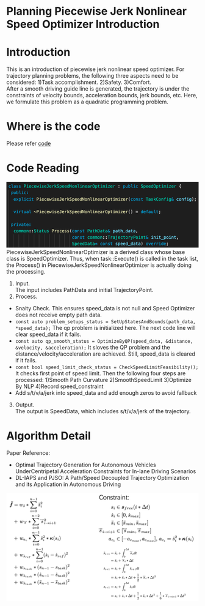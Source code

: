 # Planning Piecewise Jerk Nonlinear Speed Optimizer Introduction

# Introduction

This is an introduction of piecewise jerk nonlinear speed optimizer. For trajectory planning problems, the following three aspects need to be considered: 1)Task accomplishment. 2)Safety. 3)Comfort.  
After a smooth driving guide line is generated, the trajectory is under the constraints of velocity bounds, acceleration bounds, jerk bounds, etc. Here, we formulate this problem as a quadratic programming problem.

# Where is the code

Please refer [code](https://github.com/ApolloAuto/apollo/blob/master/modules/planning/tasks/optimizers/piecewise_jerk_speed/piecewise_jerk_speed_nonlinear_optimizer.cc)

# Code Reading

![Diagram](images/planning_piecewise_jerk_nonlinear_speed_optimizer.png)
PiecewiseJerkSpeedNonlinearOptimizer is a derived class whose base class is SpeedOptimizer. Thus, when task::Execute() is called in the task list, the Process() in PiecewiseJerkSpeedNonlinearOptimizer is actually doing the processing.  
1. Input.  
The input includes PathData and initial TrajectoryPoint.
2. Process.  
- Snaity Check. This ensures speed_data is not null and Speed Optimizer does not receive empty path data.
- `const auto problem_setups_status = SetUpStatesAndBounds(path_data, *speed_data);` The qp problem is initialized here. The next code line will clear speed_data if it fails.
- `const auto qp_smooth_status = OptimizeByQP(speed_data, &distance, &velocity, &acceleration);` It sloves the QP problem and the distance/velocity/acceleration are achieved. Still, speed_data is cleared if it fails.
- `const bool speed_limit_check_status = CheckSpeedLimitFeasibility();` It checks first point of speed limit. Then the following four steps are processed: 1)Smooth Path Curvature 2)SmoothSpeedLimit 3)Optimize By NLP 4)Record speed_constraint
- Add s/t/v/a/jerk into speed_data and add enough zeros to avoid fallback
3. Output.  
The output is SpeedData, which includes s/t/v/a/jerk of the trajectory.

# Algorithm Detail
Paper Reference:
- Optimal  Trajectory  Generation  for  Autonomous  Vehicles  UnderCentripetal  Acceleration  Constraints  for  In-lane  Driving  Scenarios
- DL-IAPS and PJSO: A Path/Speed Decoupled Trajectory Optimization and its Application in Autonomous Driving

![Diagram](images/planning_piecewise_jerk_speed_optimizer.png)  
